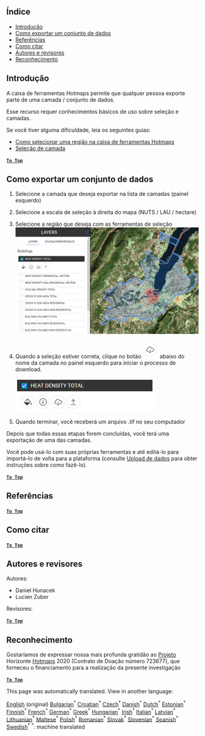 <h2> Índice </h2><ul><li> <a href="#Introduction">Introdução</a> </li><li> <a href="#How-to-export-a-dataset">Como exportar um conjunto de dados</a> </li><li> <a href="#References">Referências</a> </li><li> <a href="#How-to-cite">Como citar</a> </li><li> <a href="#Authors-and-reviewers">Autores e revisores</a> </li><li> <a href="#Acknowledgement">Reconhecimento</a> </li></ul><h2> Introdução </h2><p> A caixa de ferramentas Hotmaps permite que qualquer pessoa exporte parte de uma camada / conjunto de dados. </p><p> Esse recurso requer conhecimentos básicos de uso sobre seleção e camadas. </p><p> Se você tiver alguma dificuldade, leia os seguintes guias: </p><ul><li> <a href="pt-How-to-select-a-region-in-the-Hotmaps-toolbox">Como selecionar uma região na caixa de ferramentas Hotmaps</a> </li><li> <a href="pt-Layer-section">Seleção de camada</a> </li></ul><p><ins> <code><strong><a href="#table-of-contents">To Top</a></strong></code> </ins> </p><h2> Como exportar um conjunto de dados </h2><ol><li><p> Selecione a camada que deseja exportar na lista de camadas (painel esquerdo) </p></li><li><p> Selecione a escala de seleção à direita do mapa (NUTS / LAU / hectare) </p></li><li><p> Selecione a região que deseja com as ferramentas de seleção <img alt="export_selection" src="images/export_selection.png"/></p></li><li><p> Quando a seleção estiver correta, clique no botão <img alt="botão exportar" src="images/layer-export-btn.png"/> abaixo do nome da camada no painel esquerdo para iniciar o processo de download. </p><p><img alt="opções de camada" src="images/layer-options.png"/></p></li><li><p> Quando terminar, você receberá um arquivo .tif no seu computador </p></li></ol><p> Depois que todas essas etapas forem concluídas, você terá uma exportação de uma das camadas. </p><p> Você pode usá-lo com suas próprias ferramentas e até editá-lo para importá-lo de volta para a plataforma (consulte <a href="Data_upload">Upload de dados</a> para obter instruções sobre como fazê-lo). </p><p><ins> <code><strong><a href="#table-of-contents">To Top</a></strong></code> </ins> </p><h2> Referências </h2><p><ins> <code><strong><a href="#table-of-contents">To Top</a></strong></code> </ins> </p><h2> Como citar </h2><p><ins> <code><strong><a href="#table-of-contents">To Top</a></strong></code> </ins> </p><h2> Autores e revisores </h2><p> Autores: </p><ul><li> Daniel Hunacek </li><li> Lucien Zuber </li></ul><p> Revisores: </p><p><ins> <code><strong><a href="#table-of-contents">To Top</a></strong></code> </ins> </p><h2> Reconhecimento </h2><p> Gostaríamos de expressar nossa mais profunda gratidão ao <a href="https://www.hotmaps-project.eu">Projeto</a> Horizonte <a href="https://www.hotmaps-project.eu">Hotmaps</a> 2020 (Contrato de Doação número 723677), que forneceu o financiamento para a realização da presente investigação </p><p><ins> <code><strong><a href="#table-of-contents">To Top</a></strong></code> </ins> </p>

This page was automatically translated. View in another language:

[English](en-Data-export-functionalities) (original) [Bulgarian](bg-Data-export-functionalities)<sup>\*</sup> [Croatian](hr-Data-export-functionalities)<sup>\*</sup> [Czech](cs-Data-export-functionalities)<sup>\*</sup> [Danish](da-Data-export-functionalities)<sup>\*</sup> [Dutch](nl-Data-export-functionalities)<sup>\*</sup> [Estonian](et-Data-export-functionalities)<sup>\*</sup> [Finnish](fi-Data-export-functionalities)<sup>\*</sup> [French](fr-Data-export-functionalities)<sup>\*</sup> [German](de-Data-export-functionalities)<sup>\*</sup> [Greek](el-Data-export-functionalities)<sup>\*</sup> [Hungarian](hu-Data-export-functionalities)<sup>\*</sup> [Irish](ga-Data-export-functionalities)<sup>\*</sup> [Italian](it-Data-export-functionalities)<sup>\*</sup> [Latvian](lv-Data-export-functionalities)<sup>\*</sup> [Lithuanian](lt-Data-export-functionalities)<sup>\*</sup> [Maltese](mt-Data-export-functionalities)<sup>\*</sup> [Polish](pl-Data-export-functionalities)<sup>\*</sup>  [Romanian](ro-Data-export-functionalities)<sup>\*</sup> [Slovak](sk-Data-export-functionalities)<sup>\*</sup> [Slovenian](sl-Data-export-functionalities)<sup>\*</sup> [Spanish](es-Data-export-functionalities)<sup>\*</sup> [Swedish](sv-Data-export-functionalities)<sup>\*</sup>
<sup>\*</sup>: machine translated
